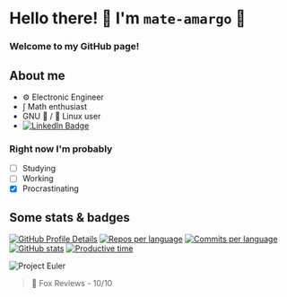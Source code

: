 # Hello there! 👋 I'm `mate-amargo` 🧉

### Welcome to my GitHub page!

## About me
- ⚙️ Electronic Engineer
- ∫ Math enthusiast
- GNU 🐂 / 🐧 Linux user
- [![LinkedIn Badge](https://img.shields.io/badge/LinkedIn-0077B5?style=plastic&logo=linkedin&logoColor=white)](https://www.linkedin.com/in/jargbb)

### Right now I'm probably
- [ ] Studying
- [ ] Working
- [x] Procrastinating

## Some stats & badges

[![GitHub Profile Details](https://github-profile-summary-cards.vercel.app/api/cards/profile-details?username=mate-amargo&theme=gruvbox)](https://github.com/vn7n24fzkq/github-profile-summary-cards)
[![Repos per language](https://github-profile-summary-cards.vercel.app/api/cards/repos-per-language?username=mate-amargo&theme=gruvbox)](https://github.com/vn7n24fzkq/github-profile-summary-cards)
[![Commits per language](https://github-profile-summary-cards.vercel.app/api/cards/most-commit-language?username=mate-amargo&theme=gruvbox)](https://github.com/vn7n24fzkq/github-profile-summary-cards)
[![GitHub stats](https://github-profile-summary-cards.vercel.app/api/cards/stats?username=mate-amargo&theme=gruvbox)](https://github.com/vn7n24fzkq/github-profile-summary-cards)
[![Productive time](https://github-profile-summary-cards.vercel.app/api/cards/productive-time?username=mate-amargo&theme=gruvbox&utcOffset=-3)](https://github.com/vn7n24fzkq/github-profile-summary-cards)

![Project Euler](https://projecteuler.net/profile/mate_amargo.png)

> 🦊 Fox Reviews - 10/10
